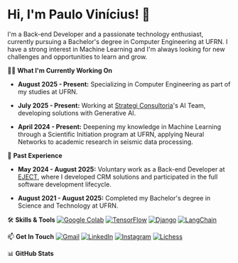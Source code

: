 # Hi, I'm Paulo Vinícius! 👋
I'm a Back-end Developer and a passionate technology enthusiast, currently pursuing a Bachelor's degree in Computer Engineering at UFRN. I have a strong interest in Machine Learning and I'm always looking for new challenges and opportunities to learn and grow.

👨‍💻 **What I'm Currently Working On**
- **August 2025 - Present:** Specializing in Computer Engineering as part of my studies at UFRN.

- **July 2025 - Present:** Working at [Strategi Consultoria](https://strategibrasil.com.br/)'s AI Team, developing solutions with Generative AI.

- **April 2024 - Present:** Deepening my knowledge in Machine Learning through a Scientific Initiation program at UFRN, applying Neural Networks to academic research in seismic data processing.

📜 **Past Experience**

- **May 2024 - August 2025:** Voluntary work as a Back-end Developer at [EJECT](https://www.ejectufrn.com.br/), where I developed CRM solutions and participated in the full software development lifecycle.

- **August 2021 - August 2025:** Completed my Bachelor's degree in Science and Technology at UFRN.

🛠️ **Skills & Tools**
[![Google Colab](https://img.shields.io/badge/Google%20Colab-F9AB00?logo=googlecolab&logoColor=fff)](#)  [![TensorFlow](https://img.shields.io/badge/TensorFlow-ff8f00?logo=tensorflow&logoColor=white)](#) [![Django](https://img.shields.io/badge/Django-%23092E20.svg?logo=django&logoColor=white)](#) [![LangChain](https://img.shields.io/badge/LangChain-1c3c3c.svg?logo=langchain&logoColor=white)](#)

📫 **Get In Touch**
[![Gmail](https://img.shields.io/badge/Gmail-D14836?logo=gmail&logoColor=white)](mailto:pauloviniciusmc5@gmail.com) [![LinkedIn](https://custom-icon-badges.demolab.com/badge/LinkedIn-0A66C2?logo=linkedin-white&logoColor=fff)](https://www.linkedin.com/in/paulo-vin%C3%ADcius-1898762aa/) [![Instagram](https://img.shields.io/badge/Instagram-%23E4405F.svg?logo=Instagram&logoColor=white)](https://www.instagram.com/paulo_vinicius._/) [![Lichess](https://img.shields.io/badge/Lichess-000?logo=lichess&logoColor=fff&style=flat)](https://lichess.org/@/pv_lindo)

📊 **GitHub Stats**
